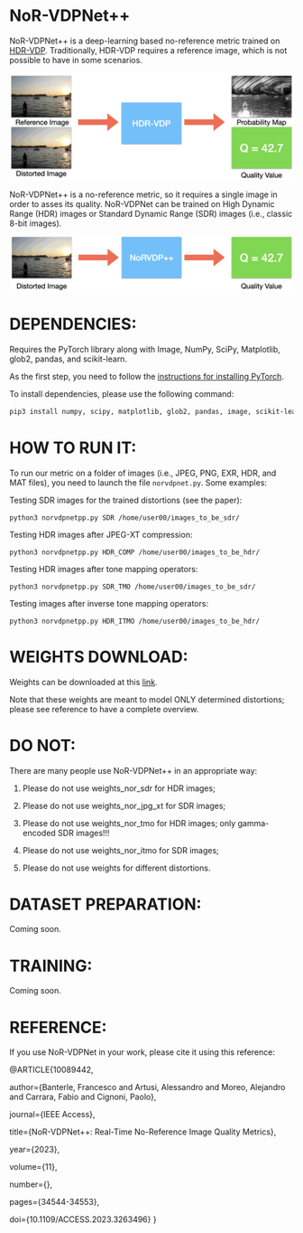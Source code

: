 NoR-VDPNet++
============
NoR-VDPNet++ is a deep-learning based no-reference metric trained on [HDR-VDP](http://hdrvdp.sourceforge.net/wiki/).
Traditionally, HDR-VDP requires a reference image, which is not possible to have in some scenarios.

![HDR-VDP](images/hdrvdp.png?raw=true "HDR-VDP")

NoR-VDPNet++ is a no-reference metric, so it requires a single image in order to asses its quality. NoR-VDPNet can be trained on High Dynamic Range (HDR) images or Standard Dynamic Range (SDR) images (i.e., classic 8-bit images).

![NoR-VDPNet++](images/our.png?raw=true "NoR-VDPNet++")


DEPENDENCIES:
==============

Requires the PyTorch library along with Image, NumPy, SciPy, Matplotlib, glob2, pandas, and scikit-learn.

As the first step, you need to follow the [instructions for installing PyTorch](http://pytorch.org/).

To install dependencies, please use the following command: 

```bash
pip3 install numpy, scipy, matplotlib, glob2, pandas, image, scikit-learn, opencv-python. 
```

HOW TO RUN IT:
==============
To run our metric on a folder of images (i.e., JPEG, PNG, EXR, HDR, and MAT files),
you need to launch the file ```norvdpnet.py```. Some examples:

Testing SDR images for the trained distortions (see the paper):

```
python3 norvdpnetpp.py SDR /home/user00/images_to_be_sdr/
```

Testing HDR images after JPEG-XT compression:

```
python3 norvdpnetpp.py HDR_COMP /home/user00/images_to_be_hdr/
```

Testing HDR images after tone mapping operators:

```
python3 norvdpnetpp.py SDR_TMO /home/user00/images_to_be_sdr/
```

Testing images after inverse tone mapping operators:

```
python3 norvdpnetpp.py HDR_ITMO /home/user00/images_to_be_hdr/
```

WEIGHTS DOWNLOAD:
=================
Weights can be downloaded at this <a href="https://www.banterle.com/francesco/projects/nor-vdpnet/weights_norvdpnetpp.zip">link</a>.

Note that these weights are meant to model ONLY determined distortions; please see reference to have a complete overview.


DO NOT:
=======

There are many people use NoR-VDPNet++ in an appropriate way:

1) Please do not use weights_nor_sdr for HDR images;

2) Please do not use weights_nor_jpg_xt for SDR images;

3) Please do not use weights_nor_tmo for HDR images; only gamma-encoded SDR images!!!

4) Please do not use weights_nor_itmo for SDR images;

5) Please do not use weights for different distortions.

DATASET PREPARATION:
====================
Coming soon.

TRAINING:
=========
Coming soon.


REFERENCE:
==========

If you use NoR-VDPNet in your work, please cite it using this reference:


@ARTICLE{10089442,

  author={Banterle, Francesco and Artusi, Alessandro and Moreo, Alejandro and Carrara, Fabio and Cignoni, Paolo},

  journal={IEEE Access}, 

  title={NoR-VDPNet++: Real-Time No-Reference Image Quality Metrics}, 

  year={2023},

  volume={11},

  number={},

  pages={34544-34553},

  doi={10.1109/ACCESS.2023.3263496}
}

